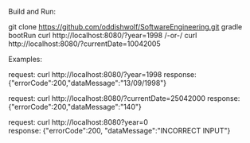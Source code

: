 Build and Run:

git clone https://github.com/oddishwolf/SoftwareEngineering.git
gradle bootRun
curl http://localhost:8080/?year=1998
/-or-/
curl http://localhost:8080/?currentDate=10042005

Examples:

request: curl http://localhost:8080/?year=1998
response: {"errorCode":200,"dataMessage":"13/09/1998"}

request: curl http://localhost:8080/?currentDate=25042000
response: {"errorCode":200,"dataMessage":"140"}
    
request: curl http://localhost:8080?year=0  
response: {"errorCode":200, "dataMessage":"INCORRECT INPUT"}